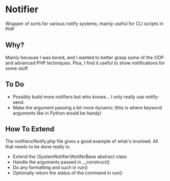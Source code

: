 Notifier
========

Wrapper of sorts for various notify systems, mainly useful for CLI scripts in PHP

## Why?

Mainly because I was bored, and I wanted to better grasp some of the OOP and advanced PHP techniques.  Plus, I find it useful to show notifications for some stuff.

## To Do

* Possibly build more notifiers but who knows...  I only really use notify-send.
* Make the argument passing a bit more dynamic (this is where keyword arguments like in Python would be handy)

## How To Extend

The notifiers/Notify.php file gives a good example of what's involved.  All that needs to be done really is:

* Extend the \SystemNotifier\NotiferBase abstract class
* Handle the arguments passed in __construct()
* Do any formatting and such in run()
* Optionally return the status of the command in run()